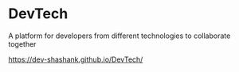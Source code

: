 # DevTech
A platform for developers from different technologies to collaborate together

https://dev-shashank.github.io/DevTech/
